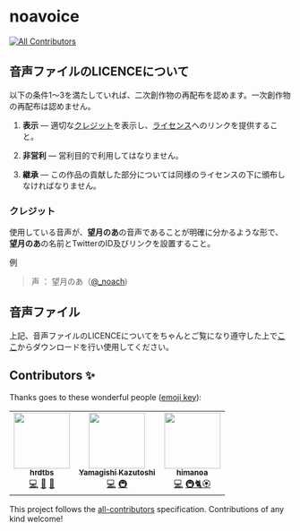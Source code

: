 # noavoice
<!-- ALL-CONTRIBUTORS-BADGE:START - Do not remove or modify this section -->
[![All Contributors](https://img.shields.io/badge/all_contributors-3-orange.svg?style=flat-square)](#contributors-)
<!-- ALL-CONTRIBUTORS-BADGE:END -->

## 音声ファイルのLICENCEについて

以下の条件1〜3を満たしていれば、二次創作物の再配布を認めます。一次創作物の再配布は認めません。

1. **表示** — 適切な[クレジット](#クレジット)を表示し、[ライセンス](https://github.com/hrdtbs/noavoice/blob/master/README.md#%E9%9F%B3%E5%A3%B0%E3%83%95%E3%82%A1%E3%82%A4%E3%83%AB%E3%81%AElicence%E3%81%AB%E3%81%A4%E3%81%84%E3%81%A6)へのリンクを提供すること。

2. **非営利** — 営利目的で利用してはなりません。

3. **継承** — この作品の貢献した部分については同様のライセンスの下に頒布しなければなりません。

### クレジット

使用している音声が、**望月のあ**の音声であることが明確に分かるような形で、
**望月のあ**の名前とTwitterのID及びリンクを設置すること。

例

> 声 ： 望月のあ（[@_noach](https://twitter.com/_noach))

## 音声ファイル

上記、音声ファイルのLICENCEについてをちゃんとご覧になり遵守した上で[ここ](https://github.com/hrdtbs/noavoice/tree/master/public/static/voices
)からダウンロードを行い使用してください。


## Contributors ✨

Thanks goes to these wonderful people ([emoji key](https://allcontributors.org/docs/en/emoji-key)):

<!-- ALL-CONTRIBUTORS-LIST:START - Do not remove or modify this section -->
<!-- prettier-ignore-start -->
<!-- markdownlint-disable -->
<table>
  <tr>
    <td align="center"><a href="https://twitter.com/meowsmemo"><img src="https://avatars3.githubusercontent.com/u/30747709?v=4" width="100px;" alt=""/><br /><sub><b>hrdtbs</b></sub></a><br /><a href="https://github.com/hrdtbs/noavoice/commits?author=hrdtbs" title="Code">💻</a> <a href="https://github.com/hrdtbs/noavoice/commits?author=hrdtbs" title="Documentation">📖</a> <a href="#design-hrdtbs" title="Design">🎨</a></td>
    <td align="center"><a href="https://ykzts.com/"><img src="https://avatars0.githubusercontent.com/u/12539?v=4" width="100px;" alt=""/><br /><sub><b>Yamagishi Kazutoshi</b></sub></a><br /><a href="https://github.com/hrdtbs/noavoice/commits?author=ykzts" title="Code">💻</a> <a href="#infra-ykzts" title="Infrastructure (Hosting, Build-Tools, etc)">🚇</a></td>
    <td align="center"><a href="https://himanoa.net"><img src="https://avatars2.githubusercontent.com/u/18651963?v=4" width="100px;" alt=""/><br /><sub><b>himanoa</b></sub></a><br /><a href="https://github.com/hrdtbs/noavoice/commits?author=himanoa" title="Code">💻</a> <a href="#infra-himanoa" title="Infrastructure (Hosting, Build-Tools, etc)">🚇</a><a href="#mochinoa-himanoa" title="Great fan of Mochiduki Noa">🐈🏵</a></td>
  </tr>
</table>

<!-- markdownlint-enable -->
<!-- prettier-ignore-end -->
<!-- ALL-CONTRIBUTORS-LIST:END -->

This project follows the [all-contributors](https://github.com/all-contributors/all-contributors) specification. Contributions of any kind welcome!